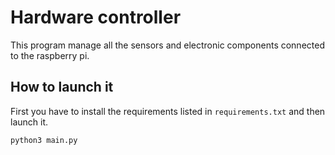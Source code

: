 # Hardware controller
This program manage all the sensors and electronic components connected to the raspberry pi.

## How to launch it
First you have to install the requirements listed in `requirements.txt` and then launch it.

```bash
python3 main.py
```
